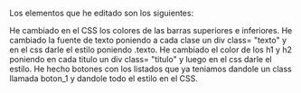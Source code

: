 Los elementos que he editado son los siguientes:

He cambiado en el CSS los colores de las barras superiores e inferiores.
He cambiado la fuente de texto poniendo a cada clase un div class= "texto" y en el css darle el estilo poniendo .texto.
He cambiado el color de los h1 y h2 poniendo en cada titulo un div class= "titulo" y luego en el css darle el estilo.
He hecho botones con los listados que ya teniamos dandole un class llamada boton_1 y dandole todo el estilo en el CSS.
